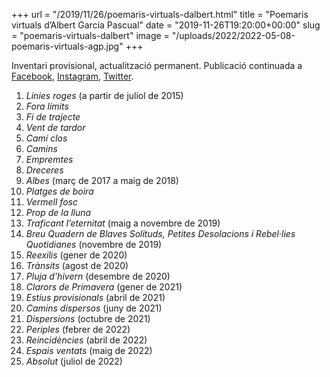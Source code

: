+++
url = "/2019/11/26/poemaris-virtuals-dalbert.html"
title = "Poemaris virtuals d’Albert Garcia Pascual"
date = "2019-11-26T19:20:00+00:00"
slug = "poemaris-virtuals-dalbert"
image = "/uploads/2022/2022-05-08-poemaris-virtuals-agp.jpg"
+++

Inventari provisional, actualització permanent. Publicació continuada a [Facebook](https://www.facebook.com/albert.garciapascual), [Instagram](https://www.instagram.com/albertgarciapascual/), [Twitter](https://twitter.com/tombatossalator).

1. *Línies roges* (a partir de juliol de 2015)
2. *Fora límits*
3. *Fi de trajecte*
4. *Vent de tardor*
5. *Camí clos*
6. *Camins*
7. *Empremtes*
8. *Dreceres*
9. *Albes* (març de 2017 a maig de 2018)
10. *Platges de boira*
11. *Vermell fosc*
12. *Prop de la lluna*
13. *Traficant l’eternitat* (maig a novembre de 2019)
14. *Breu Quadern de Blaves Solituds, Petites Desolacions i Rebel·lies Quotidianes* (novembre de 2019)
15. *Reexilis* (gener de 2020)
16. *Trànsits* (agost de 2020)
17. *Pluja d’hivern* (desembre de 2020)
18. *Clarors de Primavera* (gener de 2021)
19. *Estius provisionals* (abril de 2021)
20. *Camins dispersos* (juny de 2021)
21. *Dispersions* (octubre de 2021)
22. *Periples* (febrer de 2022)
23. *Reincidències* (abril de 2022)
24. *Espais ventats* (maig de 2022)
25. *Absolut* (juliol de 2022)
